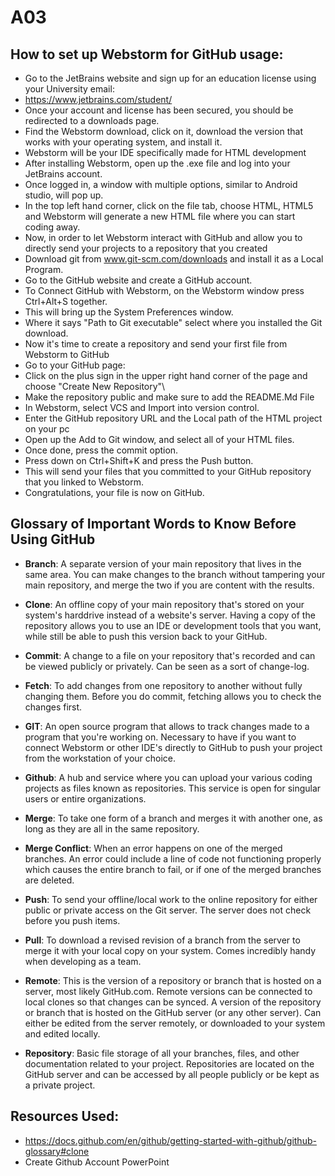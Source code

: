 # A03
## How to set up Webstorm for GitHub usage:
- Go to the JetBrains website and sign up for an education license using your University email:
- https://www.jetbrains.com/student/
- Once your account and license has been secured, you should be redirected to a downloads page.
- Find the Webstorm download, click on it, download the version that works with your operating system, and install it.
- Webstorm will be your IDE specifically made for HTML development
- After installing Webstorm, open up the .exe file and log into your JetBrains account. 
- Once logged in, a window with multiple options, similar to Android studio, will pop up.
- In the top left hand corner, click on the file tab, choose HTML, HTML5 and Webstorm will generate a new HTML file where you can start coding away.
- Now, in order to let Webstorm interact with GitHub and allow you to directly send your projects to a repository that you created
- Download git from www.git-scm.com/downloads and install it as a Local Program.
- Go to the GitHub website and create a GitHub account.
- To Connect GitHub with Webstorm, on the Webstorm window press Ctrl+Alt+S together.
- This will bring up the System Preferences window.
- Where it says "Path to Git executable" select where you installed the Git download. 
- Now it's time to create a repository and send your first file from Webstorm to GitHub
- Go to your GitHub page:
- Click on the plus sign in the upper right hand corner of the page and choose "Create New Repository"\
- Make the repository public and make sure to add the README.Md File
- In Webstorm, select VCS and Import into version control.
- Enter the GitHub repository URL and the Local path of the HTML project on your pc
- Open up the Add to Git window, and select all of your HTML files.
- Once done, press the commit option.
- Press down on Ctrl+Shift+K and press the Push button.
- This will send your files that you committed to your GitHub repository that you linked to Webstorm. 
- Congratulations, your file is now on GitHub.

## Glossary of Important Words to Know Before Using GitHub
- **Branch**: A separate version of your main repository that lives in the same area. You can make changes to the branch without tampering your main repository, and merge the two if you are content with the results. 

- **Clone**: An offline copy of your main repository that's stored on your system's harddrive instead of a website's server. Having a copy of the repository allows you to use an IDE or development tools that you want, while still be able to push this version back to your GitHub.



- **Commit**: A change to a file on your repository that's recorded and can be viewed publicly or privately. Can be seen as a sort of change-log.


- **Fetch**: To add changes from one repository to another without fully changing them. Before you do commit, fetching allows you to check the changes first.


- **GIT**: An open source program that allows to track changes made to a program that you're working on. Necessary to have if you want to connect Webstorm or other IDE's directly to GitHub to push your project from the workstation of your choice.

- **Github**: A hub and service where you can upload your various coding projects as files known as repositories. This service is open for singular users or entire organizations.


- **Merge**: To take one form of a branch and merges it with another one, as long as they are all in the same repository.
 

- **Merge Conflict**: When an error happens on one of the merged branches. An error could include a line of code not functioning properly which causes the entire branch to fail, or if one of the merged branches are deleted. 


- **Push**: To send your offline/local work to the online repository for either public or private access on the Git server. The server does not check before you push items. 


- **Pull**: To download a revised revision of a branch from the server to merge it with your local copy on your system. Comes incredibly handy when developing as a team. 


- **Remote**: This is the version of a repository or branch that is hosted on a server, most likely GitHub.com. Remote versions can be connected to local clones so that changes can be synced.
A version of the repository or branch that is hosted on the GitHub server (or any other server). Can either be edited from the server remotely, or downloaded to your system and edited locally. 

- **Repository**: Basic file storage of all your branches, files, and other documentation related to your project. Repositories are located on the GitHub server and can be accessed by all people publicly or be kept as a private project. 

## Resources Used:
- https://docs.github.com/en/github/getting-started-with-github/github-glossary#clone
- Create Github Account PowerPoint
